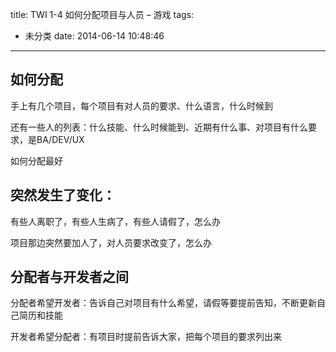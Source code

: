 title: TWI 1-4 如何分配项目与人员 – 游戏
tags:
  - 未分类
date: 2014-06-14 10:48:46
---

## 如何分配

手上有几个项目，每个项目有对人员的要求、什么语言，什么时候到

还有一些人的列表：什么技能、什么时候能到、近期有什么事、对项目有什么要求，是BA/DEV/UX

如何分配最好

## 突然发生了变化：

有些人离职了，有些人生病了，有些人请假了，怎么办

项目那边突然要加人了，对人员要求改变了，怎么办

## 分配者与开发者之间

分配者希望开发者：告诉自己对项目有什么希望，请假等要提前告知，不断更新自己简历和技能

开发者希望分配者：有项目时提前告诉大家，把每个项目的要求列出来